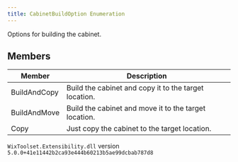 ```yaml
---
title: CabinetBuildOption Enumeration
---
```

Options for building the cabinet.
## Members
| Member | Description |
| ------ | ----------- |
| BuildAndCopy | Build the cabinet and copy it to the target location. |
| BuildAndMove | Build the cabinet and move it to the target location. |
| Copy | Just copy the cabinet to the target location. |
`WixToolset.Extensibility.dll` version `5.0.0+41e11442b2ca93e444b60213b5ae99dcbab787d8`
